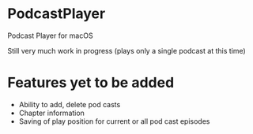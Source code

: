 # PodcastPlayer
Podcast Player for macOS

Still very much work in progress (plays only a single podcast at this time)

# Features yet to be added
  * Ability to add, delete pod casts
  * Chapter information
  * Saving of play position for current or all pod cast episodes
